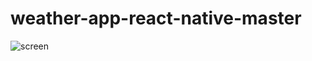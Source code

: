 # weather-app-react-native-master
![screen](https://user-images.githubusercontent.com/60907123/97764395-4741d480-1aed-11eb-84e0-6764833bf0ce.jpg)
